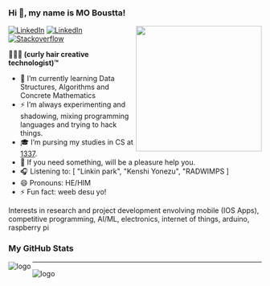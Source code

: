 ### Hi 👋, my name is MO Boustta! 


<img align="right" width="250" src="https://raw.githubusercontent.com/ezefranca/ezefranca/master/octocat2.png"/>
</div>
<a href="https://twitter.com/boustta_mo" target="_blank"><img src="https://img.shields.io/badge/Twitter-%230077B5.svg?&style=flat-square&logo=twitter&logoColor=white" alt="LinkedIn"></a>
<a href="https://www.linkedin.com/in/mohammad-boustta-68b2a4191/" target="_blank"><img src="https://img.shields.io/badge/LinkedIn-%230077B5.svg?&style=flat-square&logo=linkedin&logoColor=white" alt="LinkedIn"></a>
<a href="https://stackoverflow.com/users/11226041" target="_blank"><img src="https://img.shields.io/badge/-Stackoverflow-4CA143?style=flat-square&logo=Stackoverflow&logoColor=white" alt="Stackoverflow"></a>
</div>

<b> 👨🏻‍🦱 (curly hair creative technologist)™ </b>

- 🌱 I’m currently learning Data Structures, Algorithms and Concrete Mathematics
- ⚡️  I’m always experimenting and shadowing, mixing programming languages and trying to hack things.
- 🎓 I’m pursing my studies in CS at [1337](https://1337.ma).
- 💬 If you need something, will be a pleasure help you.
- 🎧 Listening to: [ "Linkin park", "Kenshi Yonezu", "RADWIMPS ]
- 😄 Pronouns: HE/HIM
- ⚡ Fun fact: weeb desu yo!

Interests in research and project development envolving mobile (IOS Apps), competitive programming, AI/ML, electronics, internet of things, arduino, raspberry pi


### My GitHub Stats

<img src="https://github-readme-stats.vercel.app/api?username=MoBoustta&show_icons=true&hide_title=true" alt="logo" align="left" />

<hr />
<p></p>

<img src="https://github-readme-stats.vercel.app/api/top-langs/?username=MoBoustta&layout=compact&hide_title=true" alt="logo" align="left" />

